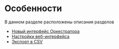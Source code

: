 # Особенности

В данном разделе расположены описания разделов 
* [Новый интерфейс Оркестратора](orchestrator-hope-ui/README.md)
* [Настройки веб-интерфейса](orchestrator-hope-ui/interface_settings.md)
* [Экспорт в CSV](orchestrator-hope-ui/export_to_CSV.md)
